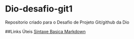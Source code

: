 # Dio-desafio-git1
Repositorio criado para o Desafio de Projeto Git/github da Dio



##Links Úteis
[Sintaxe Basica Markdown](https://www.markdownguide.org/)
